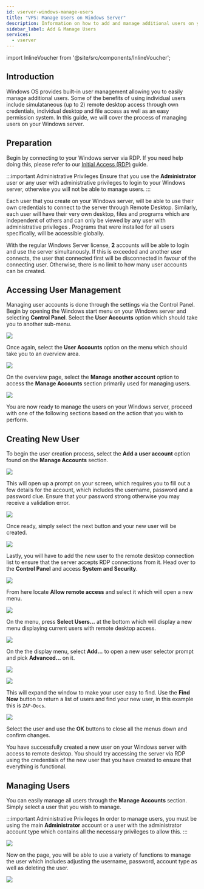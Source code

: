```yaml
---
id: vserver-windows-manage-users
title: "VPS: Manage Users on Windows Server"
description: Information on how to add and manage additional users on your Windows VPS from ZAP-Hosting 
sidebar_label: Add & Manage Users
services:
  - vserver
---
```


import InlineVoucher from '@site/src/components/InlineVoucher';

## Introduction

Windows OS provides built-in user management allowing you to easily manage additional users. Some of the benefits of using individual users include simulataneous (up to 2) remote desktop access through own credentials, individual desktop and file access as well as an easy permission system. In this guide, we will cover the process of managing users on your Windows server.

<InlineVoucher />

## Preparation

Begin by connecting to your Windows server via RDP. If you need help doing this, please refer to our [Initial Access (RDP)](vserver-windows-userdp.md) guide.

:::important Administrative Privileges
Ensure that you use the **Administrator** user or any user with administrative privileges  to login to your Windows server, otherwise you will not be able to manage users.
:::

Each user that you create on your Windows server, will be able to use their own credentials to connect to the server through Remote Desktop. Similarly, each user will have their very own desktop, files and programs which are independent of others and can only be viewed by any user with administrative privileges . Programs that were installed for all users specifically, will be accessible globally.

With the regular Windows Server license, **2** accounts will be able to login and use the server simultanously. If this is exceeded and another user connects, the user that connected first will be disconnected in favour of the connecting user. Otherwise, there is no limit to how many user accounts can be created.

## Accessing User Management

Managing user accounts is done through the settings via the Control Panel. Begin by opening the Windows start menu on your Windows server and selecting **Control Panel**. Select the **User Accounts** option which should take you to another sub-menu.

![](https://screensaver01.zap-hosting.com/index.php/s/zePaY2rcCwTgaCo/preview)

Once again, select the **User Accounts** option on the menu which should take you to an overview area.

![](https://screensaver01.zap-hosting.com/index.php/s/rafwZP8rDnycjpa/preview)

On the overview page, select the **Manage another account** option to access the **Manage Accounts** section primarily used for managing users.

![](https://screensaver01.zap-hosting.com/index.php/s/iyQ9ZXoFLdMTNSZ/preview)

You are now ready to manage the users on your Windows server, proceed with one of the following sections based on the action that you wish to perform.

## Creating New User

To begin the user creation process, select the **Add a user account** option found on the **Manage Accounts** section.

![](https://screensaver01.zap-hosting.com/index.php/s/x4EpREF5FJoLycw/preview)

This will open up a prompt on your screen, which requires you to fill out a few details for the account, which includes the username, password and a password clue. Ensure that your password strong otherwise you may receive a validation error.

![](https://screensaver01.zap-hosting.com/index.php/s/dAyCkyAA2BLwNNe/preview)

Once ready, simply select the next button and your new user will be created.

![](https://screensaver01.zap-hosting.com/index.php/s/zEZGXQH9ErcCbgD/preview)

Lastly, you will have to add the new user to the remote desktop connection list to ensure that the server accepts RDP connections from it. Head over to the **Control Panel** and access **System and Security**.

![](https://screensaver01.zap-hosting.com/index.php/s/NtNg7sRRgDdnffr/preview)

From here locate **Allow remote access** and select it which will open a new menu.

![](https://screensaver01.zap-hosting.com/index.php/s/diBL57HtffpNAGX/preview)

On the menu, press **Select Users...** at the bottom which will display a new menu displaying current users with remote desktop access.

![](https://screensaver01.zap-hosting.com/index.php/s/TP7LW2pWboFKixy/preview)

On the the display menu, select **Add...**  to open a new user selector prompt and pick **Advanced...** on it.

![](https://screensaver01.zap-hosting.com/index.php/s/MTinLT9PDA45TAS/preview)

![](https://screensaver01.zap-hosting.com/index.php/s/SNd89fxNXKbfBBt/preview)

This will expand the window to make your user easy to find. Use the **Find Now** button to return a list of users and find your new user, in this example this is `ZAP-Docs`.

![](https://screensaver01.zap-hosting.com/index.php/s/spQL9fTNd778bry/preview)

Select the user and use the **OK** buttons to close all the menus down and confirm changes.

You have successfully created a new user on your Windows server with access to remote desktop. You should try accessing the server via RDP using the credentials of the new user that you have created to ensure that everything is functional.

## Managing Users

You can easily manage all users through the **Manage Accounts** section. Simply select a user that you wish to manage.

:::important Administrative Privileges
In order to manage users, you must be using the main **Administrator** account or a user with the administrator account type which contains all the necessary privileges  to allow this.
:::

![](https://screensaver01.zap-hosting.com/index.php/s/yJPTWKieZNZXifH/preview)

Now on the page, you will be able to use a variety of functions to manage the user which includes adjusting the username, password, account type as well as deleting the user.

![](https://screensaver01.zap-hosting.com/index.php/s/tkPtbrmfsnK3TcG/preview)

<InlineVoucher />
